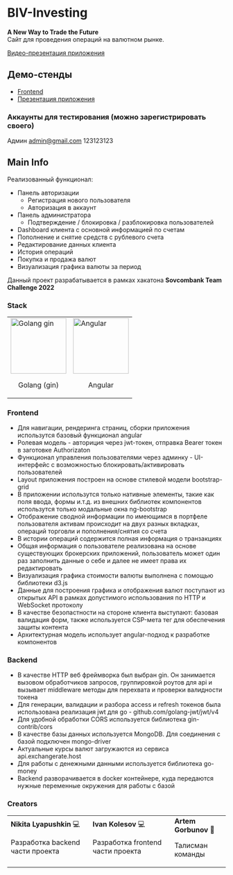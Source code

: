 # BIV-Investing

<b>A New Way to Trade the Future</b><br>
Сайт для проведения операций на валютном рынке.

[Видео-презентация приложения](https://yourpasta.fun/assets/video.mp4)

## Демо-стенды
* [Frontend](https://yourpasta.fun/)
* [Презентация приложения](https://yourpasta.fun/assets/presentation.pdf)

### Аккаунты для тестирования (можно зарегистрировать своего)
Админ admin@gmail.com 123123123
 
## Main Info

Реализованный функционал:
* Панель авторизации
    * Регистрация нового пользователя
    * Авторизация в аккаунт
* Панель администратора
    * Подтверждение / блокировка / разблокировка пользователей
* Dashboard клиента с основной информацией по счетам
* Пополнение и снятие средств с рублевого счета
* Редактирование данных клиента
* История операций
* Покупка и продажа валют
* Визуализация графика валюты за период


Данный проект разрабатывается в рамках хакатона <b>Sovcombank Team Challenge 2022</b>

### Stack
<table>
<tr>
    <td>
        <img src="https://i.redd.it/3dto8z3ma7671.png" width="128" height="128" alt="Golang gin">
        <p align="center">Golang (gin)</p>
    </td>
        <td>
        <img src="https://img.icons8.com/color/512/angularjs.png" width="128" height="128" alt="Angular">
        <p align="center">Angular</p>
    </td>
<tr>    
</table>

### Frontend
* Для навигации, рендеринга страниц, сборки приложения использутся базовый функционал angular
* Ролевая модель - авториция через jwt-токен, отправка Bearer токен в заготовке Authorizaton
* Функционал управления пользователями через админку - UI-интерфейс с возможностью блокировать/активировать пользователей
* Layout приложения построен на основе стилевой модели bootstrap-grid
* В приложении использутся только нативные элементы, такие как поля ввода, формы и.т.д. из внешних библиотек компонентов
использутся только модальные окна ng-bootstrap
* Отображение сводной информации по имеющимся в портфеле пользователя активам происходит на двух разных вкладках,
операций торговли и пополнения/снятия со счета
* В истории операций содержится полная информация о транзакциях
* Общая информация о пользователе реализована на основе существующих брокерских приложений, пользователь может один раз
заполнить данные о себе и далее не имеет права их редактировать
* Визуализация графика стоимости валюты выполнена с помощью библиотеки d3.js
* Данные для построения графика и отображения валют поступают из открытых API в рамках допустимого использования
по HTTP и WebSocket протоколу
* В качестве безопастности на стороне клиента выступают: базовая валидация форм, также используется CSP-мета тег для
обеспечения защиты контента
* Архитектурная модель использует angular-подход к разработке компонентов 

### Backend
* В качестве HTTP веб фреймворка был выбран gin. Он занимается вызовом обработчиков запросов, группировкой роутов для api и вызывает middleware методы для перехвата и проверки валидности токена
* Для генерации, валидации и разбора access и refresh токенов была использована реализация jwt для go - github.com/golang-jwt/jwt/v4
* Для удобной обработки CORS используется библиотека gin-contrib/cors
* В качестве базы данных используется MongoDB. Для соединения с базой подключен mongo-driver
* Актуальные курсы валют загружаются из сервиса api.exchangerate.host
* Для работы с денежными данными используется библиотека go-money
* Backend разворачивается в docker контейнере, куда передаются нужные переменные окружения для работы с базой

### Creators

<table>
<tr>
    <td>
        <b>Nikita Lyapushkin </b><a title="Code">💻</a>
        <p>Разработка backend части проекта</p>
    </td>     
    <td>
        <b>Ivan Kolesov </b><a title="Code">💻</a>
        <p>Разработка frontend части проекта</p>
    </td>
    <td>
        <b>Artem Gorbunov </b><a title="Documentation">📖</a>
        <p>Талисман команды</p>
    </td>   
</tr> 
</table>
